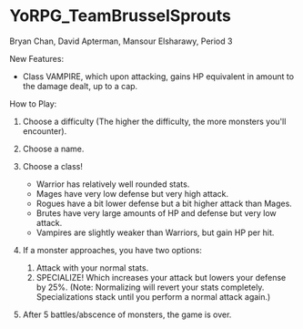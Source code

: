 # YoRPG_TeamBrusselSprouts
Bryan Chan, David Apterman, Mansour Elsharawy, Period 3

New Features:
- Class VAMPIRE, which upon attacking, gains HP equivalent in amount to the damage dealt, up to a cap.


How to Play:
1. Choose a difficulty (The higher the difficulty, the more monsters you'll encounter).
2. Choose a name.
3. Choose a class!
   - Warrior has relatively well rounded stats.
   - Mages have very low defense but very high attack.
   - Rogues have a bit lower defense but a bit higher attack than Mages.
   - Brutes have very large amounts of HP and defense but very low attack.
   - Vampires are slightly weaker than Warriors, but gain HP per hit.

4. If a monster approaches, you have two options:
   1. Attack with your normal stats.
   2. SPECIALIZE! Which increases your attack but lowers your defense by 25%.
   (Note: Normalizing will revert your stats completely. Specializations stack until you perform a normal attack again.)

5. After 5 battles/abscence of monsters, the game is over.